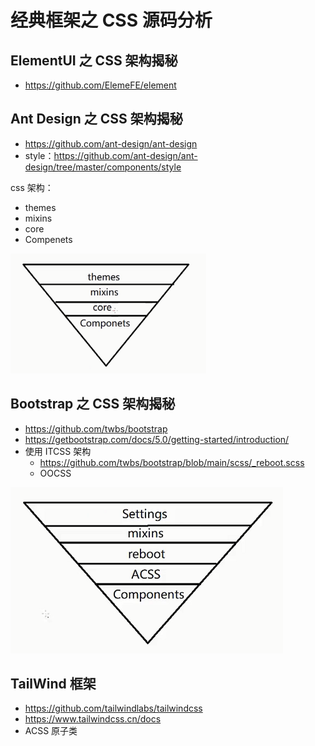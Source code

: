 # 经典框架之 CSS 源码分析

## ElementUI 之 CSS 架构揭秘

- https://github.com/ElemeFE/element

## Ant Design 之 CSS 架构揭秘

- https://github.com/ant-design/ant-design
- style：https://github.com/ant-design/ant-design/tree/master/components/style

css 架构：

- themes
- mixins
- core
- Compenets

![antd.PNG](./img/antd.PNG)

## Bootstrap 之 CSS 架构揭秘

- https://github.com/twbs/bootstrap
- https://getbootstrap.com/docs/5.0/getting-started/introduction/
- 使用 ITCSS 架构
    - https://github.com/twbs/bootstrap/blob/main/scss/_reboot.scss
    - OOCSS

![Bootstrap.PNG](./img/Bootstrap.PNG)

## TailWind 框架

- https://github.com/tailwindlabs/tailwindcss
- https://www.tailwindcss.cn/docs
- ACSS 原子类
